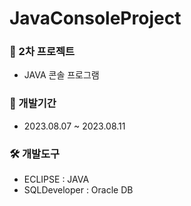# JavaConsoleProject

### 🚩 2차 프로젝트
- JAVA 콘솔 프로그램

### 📅 개발기간
- 2023.08.07 ~ 2023.08.11

### 🛠️ 개발도구
- ECLIPSE : JAVA
- SQLDeveloper : Oracle DB
